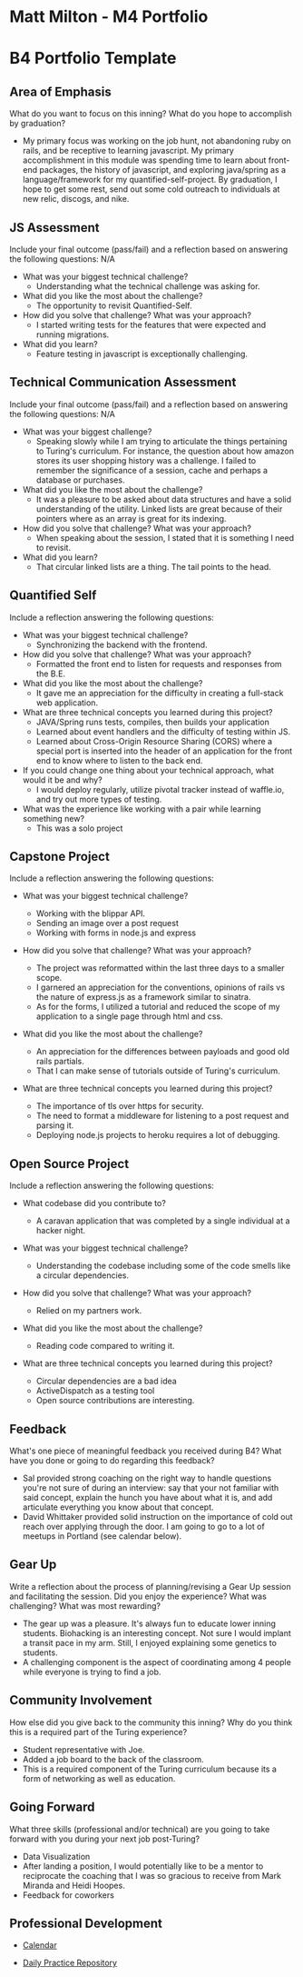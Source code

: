 # Matt Milton - M4 Portfolio

# B4 Portfolio Template

## Area of Emphasis

What do you want to focus on this inning? What do you hope to accomplish by graduation?
- My primary focus was working on the job hunt, not abandoning ruby on rails, and be receptive to learning javascript. My primary accomplishment in this module was spending time to learn about front-end packages, the history of javascript, and exploring java/spring as a language/framework for my quantified-self-project. By graduation, I hope to get some rest, send out some cold outreach to individuals at new relic, discogs, and nike.

## JS Assessment

Include your final outcome (pass/fail) and a reflection based on answering the following questions:
N/A

* What was your biggest technical challenge?
  - Understanding what the technical challenge was asking for.
* What did you like the most about the challenge?
  - The opportunity to revisit Quantified-Self.
* How did you solve that challenge? What was your approach?
  - I started writing tests for the features that were expected and running migrations.
* What did you learn?
  - Feature testing in javascript is exceptionally challenging.

## Technical Communication Assessment

Include your final outcome (pass/fail) and a reflection based on answering the following questions:
N/A

* What was your biggest challenge?
  - Speaking slowly while I am trying to articulate the things pertaining to Turing's curriculum. For instance, the question about how amazon stores its user shopping history was a challenge. I failed to remember the significance of a session, cache and perhaps a database or purchases.  
* What did you like the most about the challenge?
  - It was a pleasure to be asked about data structures and have a solid understanding of the utility. Linked lists are great because of their pointers where as an array is great for its indexing.
* How did you solve that challenge? What was your approach?
  - When speaking about the session, I stated that it is something I need to revisit.
* What did you learn?
  - That circular linked lists are a thing. The tail points to the head.

## Quantified Self

 Include a reflection answering the following questions:

* What was your biggest technical challenge?   
  - Synchronizing the backend with the frontend.
* How did you solve that challenge? What was your approach?
   - Formatted the front end to listen for requests and responses from the B.E.
* What did you like the most about the challenge?
  - It gave me an appreciation for the difficulty in creating a full-stack web application.
* What are three technical concepts you learned during this project?
  - JAVA/Spring runs tests, compiles, then builds your application
  - Learned about event handlers and the difficulty of testing within JS.
  - Learned about Cross-Origin Resource Sharing (CORS) where a special port is inserted into the header of an application for the front end to know where to listen to the back end.
* If you could change one thing about your technical approach, what would it be and why?
  - I would deploy regularly, utilize pivotal tracker instead of waffle.io, and try out more types of testing.
* What was the experience like working with a pair while learning something new?
  - This was a solo project
## Capstone Project

Include a reflection answering the following questions:

* What was your biggest technical challenge?
   - Working with the blippar API.
   - Sending an image over a post request
   - Working with forms in node.js and express

* How did you solve that challenge? What was your approach?
  - The project was reformatted within the last three days to a smaller scope.
  - I garnered an appreciation for the conventions, opinions of rails vs the nature of express.js as a framework similar to sinatra.
  - As for the forms, I utilized a tutorial and reduced the scope of my application to a single page through html and css.

* What did you like the most about the challenge?
  - An appreciation for the differences between payloads and good old rails partials.
  - That I can make sense of tutorials outside of Turing's curriculum.
* What are three technical concepts you learned during this project?
  - The importance of tls over https for security.
  - The need to format a middleware for listening to a post request and parsing it.
  - Deploying node.js projects to heroku requires a lot of debugging.

## Open Source Project

Include a reflection answering the following questions:

* What codebase did you contribute to?
    - A caravan application that was completed by a single individual at a hacker night.
* What was your biggest technical challenge?
   - Understanding the codebase including some of the code smells like a circular dependencies.
* How did you solve that challenge? What was your approach?
   - Relied on my partners work.

* What did you like the most about the challenge?
   - Reading code compared to writing it.

* What are three technical concepts you learned during this project?
  - Circular dependencies are a bad idea
  - ActiveDispatch as a testing tool
  - Open source contributions are interesting. 

## Feedback

What's one piece of meaningful feedback you received during B4? What have you done or going to do regarding this feedback?
  - Sal provided strong coaching on the right way to handle questions you're not sure of during an interview: say that your not familiar with said concept, explain the hunch you have about what it is, and add articulate everything you know about that concept.
  - David Whittaker provided solid instruction on the importance of cold out reach over applying through the door. I am going to go to a lot of meetups in Portland (see calendar below).

## Gear Up

Write a reflection about the process of planning/revising a Gear Up session and facilitating the session. Did you enjoy the experience? What was challenging? What was most rewarding?
  - The gear up was a pleasure. It's always fun to educate lower inning students. Biohacking is an interesting concept. Not sure I would implant a transit pace in my arm. Still, I enjoyed explaining some genetics to students.
 - A challenging component is the aspect of coordinating among 4 people while everyone is trying to find a job.


## Community Involvement

How else did you give back to the community this inning? Why do you think this is a required part of the Turing experience?
   - Student representative with Joe.
   - Added a job board to the back of the classroom.
   - This is a required component of the Turing curriculum because its a form of networking as well as education.

## Going Forward

What three skills (professional and/or technical) are you going to take forward with you during your next job post-Turing?
  - Data Visualization
  - After landing a position, I would potentially like to be a mentor to reciprocate the coaching that I was so gracious to receive from Mark Miranda and Heidi Hoopes.
  - Feedback for coworkers

## Professional Development

* [Calendar](https://calendar.google.com/calendar?cid=ZTZkYWU5bm8wNzBoZ2ZodGlhN2hqbmM3b2tAZ3JvdXAuY2FsZW5kYXIuZ29vZ2xlLmNvbQ)


* [Daily Practice Repository](https://github.com/mgmilton/daily_practice)
